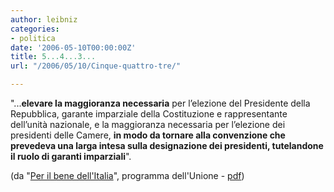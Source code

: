 ```yaml
---
author: leibniz
categories:
- politica
date: '2006-05-10T00:00:00Z'
title: 5...4...3...
url: "/2006/05/10/Cinque-quattro-tre/"

---
```

"...**elevare la maggioranza necessaria** per l’elezione del Presidente della Repubblica, garante imparziale della Costituzione e rappresentante dell’unità nazionale, e la maggioranza necessaria per l’elezione dei presidenti delle Camere, **in modo da tornare alla convenzione che prevedeva una larga intesa sulla designazione dei presidenti, tutelandone il ruolo di garanti imparziali**".


(da "[Per il bene dell'Italia][1]", programma dell'Unione - [pdf][2])

[1]:	https://www.rifondazione.it/elezioni2006/programma_unione.html
[2]:	https://www.diario.it/content/documents/dl000109.programma.unione.pdf